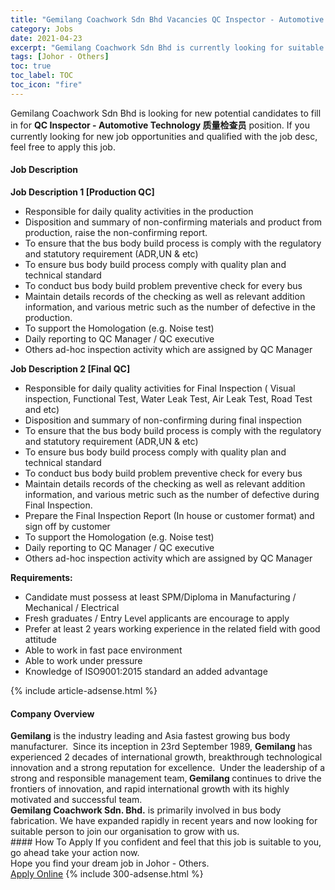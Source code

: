 ```yaml
---
title: "Gemilang Coachwork Sdn Bhd Vacancies QC Inspector - Automotive Technology 质量检查员" 
category: Jobs 
date: 2021-04-23 
excerpt: "Gemilang Coachwork Sdn Bhd is currently looking for suitable person to fill in the QC Inspector - Automotive Technology 质量检查员 which based in Johor - Others" 
tags: [Johor - Others] 
toc: true 
toc_label: TOC 
toc_icon: "fire" 
--- 
```


<p>Gemilang Coachwork Sdn Bhd is looking for new potential candidates to fill in for <b>QC Inspector - Automotive Technology 质量检查员</b> position. If you currently looking for new job opportunities and qualified with the job desc, feel free to apply this job.
</p><div><div><h4>Job Description</h4></div><div><div><span><div><p><strong>Job Description 1 [Production QC]</strong></p><ul><li>Responsible for daily quality activities in the production</li><li>Disposition and summary of non-confirming materials and product from production, raise the non-confirming report.</li><li>To ensure that the bus body build process is comply with the regulatory and statutory requirement (ADR,UN &amp; etc)</li><li>To ensure bus body build process comply with quality plan and technical standard</li><li>To conduct bus body build problem preventive check for every bus</li><li>Maintain details records of the checking as well as relevant addition information, and various metric such as the number of defective in the production.</li><li>To support the Homologation (e.g. Noise test)</li><li>Daily reporting to QC Manager / QC executive</li><li>Others ad-hoc inspection activity which are assigned by QC Manager</li></ul><p><strong>Job Description 2 [Final QC]</strong></p><ul><li>Responsible for daily quality activities for Final Inspection ( Visual inspection, Functional Test, Water Leak Test, Air Leak Test, Road Test and etc)</li><li>Disposition and summary of non-confirming during final inspection</li><li>To ensure that the bus body build process is comply with the regulatory and statutory requirement (ADR,UN &amp; etc)</li><li>To ensure bus body build process comply with quality plan and technical standard</li><li>To conduct bus body build problem preventive check for every bus</li><li>Maintain details records of the checking as well as relevant addition information, and various metric such as the number of defective during Final Inspection.</li><li>Prepare the Final Inspection Report (In house or customer format) and sign off by customer</li><li>To support the Homologation (e.g. Noise test)</li><li>Daily reporting to QC Manager / QC executive</li><li>Others ad-hoc inspection activity which are assigned by QC Manager</li></ul><p><strong>Requirements:</strong></p><ul><li>Candidate must possess at least SPM/Diploma in Manufacturing / Mechanical / Electrical</li><li>Fresh graduates / Entry Level applicants are encourage to apply</li><li>Prefer at least 2 years working experience in the related field with good attitude</li><li>Able to work in fast pace environment</li><li>Able to work under pressure</li><li>Knowledge of ISO9001:2015 standard an added advantage</li></ul></div></span></div></div></div> 
{% include article-adsense.html %} 
<div><div><h4>Company Overview</h4></div><div><div><span><div><div><strong>Gemilang</strong> is the industry leading and Asia fastest growing bus body manufacturer.&#160; Since its inception in 23rd September 1989, <strong>Gemilang </strong>has experienced 2 decades of international growth, breakthrough technological innovation and a strong reputation for excellence.&#160; Under the leadership of a strong and responsible management team,<strong> Gemilang </strong>continues to drive the frontiers of innovation, and rapid international growth with its highly motivated and successful team.&#160;</div>
<div><strong>Gemilang Coachwork Sdn. Bhd.</strong> is primarily involved in bus body fabrication. We have expanded rapidly in recent years and now looking for suitable person to join our organisation to grow with us.</div></div></span></div></div></div> 
#### How To Apply 
If you confident and feel that this job is suitable to you, go ahead take your action now. <br/> 
Hope you find your dream job in Johor - Others. <br/> 
<a href="https://www.jobstreet.com.my/en/job/qc-inspector-automotive-technology-质量检查员-4546341?jobId=jobstreet-my-job-4546341&" class="btn btn--info" target="_blank" rel="nofollow noopenner">Apply Online</a> 
{% include 300-adsense.html %} 